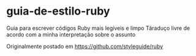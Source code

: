 # guia-de-estilo-ruby
Guia para escrever códigos Ruby mais legíveis e limpo
Tãraduço livre de acordo com a minha interpretação sobre o assunto

Originalmente postado em https://github.com/styleguide/ruby
